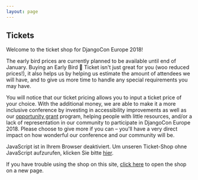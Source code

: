 ```yaml
---
layout: page
---
```


## Tickets
Welcome to the ticket shop for DjangoCon Europe 2018!

The early bird prices are currently planned to be available until end of January.
Buying an Early Bird 🐤 Ticket isn't just great for you (woo reduced prices!), it also helps us by helping us estimate the
amount of attendees we will have, and to give us more time to handle any special requirements you may have.

You will notice that our ticket pricing allows you to input a ticket price of your choice. With the additional money, we
are able to make it a more inclusive conference by investing in accessibility improvements as well as our 
[opportunity grant](/grants) program, helping people with little resources, and/or a lack of representation in our community
to participate in DjangoCon Europe 2018. Please choose to give more if you can – you'll have a very direct impact on how
wonderful our conference and our community will be.

<link rel="stylesheet" type="text/css" href="https://pretix.eu/rose/djangocon/widget/v1.css">
<script type="text/javascript" src="https://pretix.eu/widget/v1.en.js" async></script>
<pretix-widget event="https://pretix.eu/rose/djangocon/"></pretix-widget>
<noscript>
   <div class="pretix-widget">
        <div class="pretix-widget-info-message">
            JavaScript ist in Ihrem Browser deaktiviert. Um unseren Ticket-Shop ohne JavaScript aufzurufen, klicken Sie bitte <a target="_blank" rel="noopener" href="https://pretix.eu/rose/djangocon/">hier</a>.
        </div>
    </div>
</noscript>


If you have trouble using the shop on this site, [click here](https://pretix.eu/rose/djangocon/) to open the shop on a new page.
